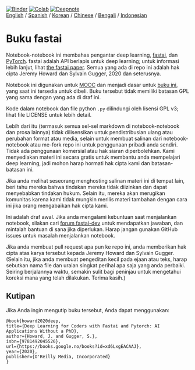 [![Binder](https://mybinder.org/badge_logo.svg)](https://mybinder.org/v2/gh/fastai/fastbook/master) [![Colab](https://colab.research.google.com/assets/colab-badge.svg)](https://colab.research.google.com/github/fastai/fastbook/blob/master) [![Deepnote](https://deepnote.com/buttons/launch-in-deepnote-small.svg)](https://www.deepnote.com/launch?template=data-science&url=https://github.com/fastai/fastbook/blob/master/01_intro.ipynb)  
[English](./README.md) / [Spanish](./README_es.md) / [Korean](./README_ko.md) / [Chinese](./README_zh.md) / [Bengali](./README_bn.md) / [Indonesian](./README_id.md)

# Buku fastai

Notebook-notebook ini membahas pengantar deep learning, [fastai](https://docs.fast.ai/), dan [PyTorch](https://pytorch.org/). fastai adalah API berlapis untuk deep learning; untuk informasi lebih lanjut, lihat [the fastai paper](https://www.mdpi.com/2078-2489/11/2/108). Semua yang ada di repo ini adalah hak cipta Jeremy Howard dan Sylvain Gugger, 2020 dan seterusnya.

Notebook ini digunakan untuk [MOOC](https://course.fast.ai) dan menjadi dasar untuk [buku ini](https://www.amazon.com/Deep-Learning-Coders-fastai-PyTorch/dp/1492045527), yang saat ini tersedia untuk dibeli. Buku tersebut tidak memiliki batasan GPL yang sama dengan yang ada di draf ini.

Kode dalam notebook dan file python `.py` dilindungi oleh lisensi GPL v3; lihat file LICENSE untuk lebih detail.

Lebih dari itu (termasuk semua sel-sel markdown di notebook-notebook dan prosa lainnya) tidak dilisensikan untuk pendistribusian ulang atau perubahan format atau media, selain untuk membuat salinan dari notebook-notebook atau me-fork repo ini untuk penggunaan pribadi anda sendiri. Tidak ada penggunaan komersial atau hak siaran diperbolehkan. Kami menyediakan materi ini secara gratis untuk membantu anda mempelajari deep learning, jadi mohon harap hormati hak cipta kami dan batasan-batasan ini.

Jika anda melihat seseorang menghosting salinan materi ini di tempat lain, beri tahu mereka bahwa tindakan mereka tidak diizinkan dan dapat menyebabkan tindakan hukum. Selain itu, mereka akan merugikan komunitas karena kami tidak mungkin merilis materi tambahan dengan cara ini jika orang mengabaikan hak cipta kami.

Ini adalah draf awal. Jika anda mengalami kebuntuan saat menjalankan notebook, silakan cari [forum fastai-dev](https://forums.fast.ai/c/fastai-users/fastai-dev/) untuk mendapatkan jawaban, dan mintalah bantuan di sana jika diperlukan. Harap jangan gunakan GitHub issues untuk masalah menjalankan notebook.

Jika anda membuat pull request apa pun ke repo ini, anda memberikan hak cipta atas karya tersebut kepada Jeremy Howard dan Sylvain Gugger. (Selain itu, jika anda membuat pengeditan kecil pada ejaan atau teks, harap sebutkan nama file dan uraian singkat perihal apa saja yang anda perbaiki. Seiring berjalannya waktu, semakin sulit bagi peninjau untuk mengetahui koreksi mana yang telah dilakukan. Terima kasih.)

## Kutipan

Jika Anda ingin mengutip buku tersebut, Anda dapat menggunakan:

```
@book{howard2020deep,
title={Deep Learning for Coders with Fastai and Pytorch: AI Applications Without a PhD},
author={Howard, J. and Gugger, S.},
isbn={9781492045526},
url={https://books.google.no/books?id=xd6LxgEACAAJ},
year={2020},
publisher={O'Reilly Media, Incorporated}
}
```
